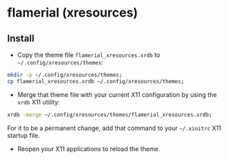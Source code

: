 # flamerial (xresources)

## Install

- Copy the theme file `flamerial_xresources.xrdb` to
  `~/.config/xresources/themes`:

```sh
mkdir -p ~/.config/xresources/themes;
cp flamerial_xresources.xrdb ~/.config/xresources/themes;
```

- Merge that theme file with your current X11 configuration by using the `xrdb`
  X11 utility:

```sh
xrdb -merge ~/.config/xresources/themes/flamerial_xresources.xrdb;
```

For it to be a permanent change, add that command to your `~/.xinitrc` X11
startup file.

- Reopen your X11 applications to reload the theme.
